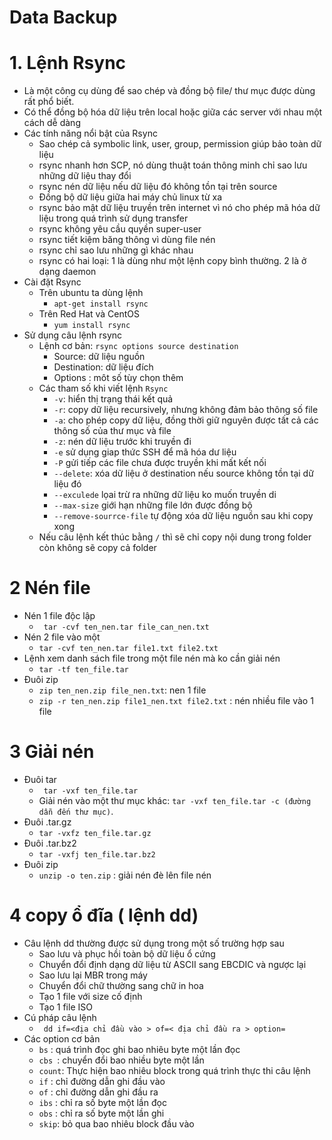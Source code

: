 # Data Backup

# 1. Lệnh Rsync 
- Là một công cụ dùng để sao chép và đồng bộ file/ thư mục được dùng rất phổ biết. 
- Có thể đồng bộ hóa dữ liệu trên local hoặc giữa các server với nhau một cách dễ dàng
- Các tính năng nổi bật của Rsync 
    - Sao chép cả symbolic link, user, group, permission giúp bảo toàn dữ liệu
    - rsync nhanh hơn SCP,  nó dùng thuật toán thông minh chỉ sao lưu những dữ liệu thay đổi 
    - rsync nén dữ liệu nếu dữ liệu đó không tồn tại trên source 
    - Đồng bộ dữ liệu giữa hai máy chủ linux từ xa 
    - rsync bảo mật dữ liệu truyền trên internet vì nó cho phép mã hóa dữ liệu trong quá trình sử dụng transfer 
    - rsync không yêu cầu quyền super-user 
    - rsync tiết kiệm băng thông vì dùng file nén 
    - rsync chỉ sao lưu những gì khác nhau 
    - rsync có hai loại: 1 là dùng như một lệnh copy bình thường. 2 là ở dạng daemon
- Cài đặt Rsync 
    - Trên ubuntu ta dùng lệnh 
        - ` apt-get install rsync ` 
    - Trên Red Hat và CentOS 
        - ` yum install rsync `
- Sử dụng câu lệnh rsync  
    - Lệnh cơ bản: `rsync options source destination` 
        - Source: dữ liệu nguồn 
        - Destination: dữ liệu đích 
        - Options : môt số tùy chọn thêm
    - Các tham số khi viết lệnh `Rsync`
        - `-v`: hiển thị trạng thái kết quả 
        - `-r`: copy dữ liệu recursively, nhưng không đảm bảo thông số file 
        - `-a`: cho phép copy dữ liệu, đồng thời giữ nguyên được tất cả các thông số của thư mục và file
        - `-z`: nén dữ liệu trước khi truyền đi 
        - `-e` sử dụng giap thức SSH để mã hóa dư liệu 
        - `-P` gửi tiếp các file chưa được truyền khi mất kết nối 
        - `--delete`: xóa dữ liệu ở destination nếu source không tồn tại dữ liệu đó
        - `--exculede` lọai trừ ra những dữ liệu ko muốn truyền di 
        - `--max-size` giới hạn những file lớn được đồng bộ 
        - `--remove-sourrce-file` tự động xóa dữ liệu nguồn sau khi copy xong  
    - Nếu câu lệnh kết thúc bằng `/` thì sẽ chỉ copy nội dung trong folder còn không sẽ copy cả folder
# 2 Nén file 
- Nén 1 file độc lập 
    - ` tar -cvf ten_nen.tar file_can_nen.txt`
- Nén 2 file vào một 
    - `tar -cvf ten_nen.tar file1.txt file2.txt`
- Lệnh xem danh sách file trong một file nén mà ko cần giải nén 
    - `tar -tf ten_file.tar`
- Đuôi zip 
    - ` zip ten_nen.zip file_nen.txt `: nen 1 file 
    - `zip -r ten_nen.zip file1_nen.txt file2.txt` : nén nhiều file vào 1 file 
# 3 Giải nén 
- Đuôi tar
    - ` tar -vxf ten_file.tar`
    - Giải nén vào một thư mục khác: `tar -vxf ten_file.tar -c (đường dẫn đến thư mục)`.
- Đuôi .tar.gz 
    - `tar -vxfz ten_file.tar.gz`
- Đuôi .tar.bz2
    - `tar -vxfj ten_file.tar.bz2`
- Đuôi zip 
    - `unzip -o ten.zip` : giải nén đè lên file nén 
# 4 copy ổ đĩa ( lệnh dd)
- Câu lệnh dd thường được sử dụng trong một số trường hợp sau
    - Sao lưu và phục hồi toàn bộ dữ liệu ổ cứng 
    - Chuyển đổi định dạng dữ liệu từ ASCII sang EBCDIC và ngược lại 
    - Sao lưu lại MBR trong máy
    - Chuyển đổi chữ thường sang chữ in hoa 
    - Tạo 1 file với size cố định 
    - Tạo 1 file ISO
- Cú pháp câu lệnh 
    - ` dd if=<địa chỉ đầu vào > of=< địa chỉ đầu ra > option=`
- Các option cơ bản 
    - `bs`  : quá trình đọc ghi bao nhiêu byte một lần đọc 
    - `cbs `: chuyển đổi bao nhiều byte một lần 
    - `count`: Thực hiện bao nhiêu block trong quá trình thực thi câu lệnh 
    - `if`  : chỉ đường dẫn ghi đầu vào 
    - `of`  : chỉ đường dẫn ghi đầu ra 
    - `ibs` : chỉ ra số byte một lần đọc 
    - `obs` : chỉ ra số byte một lần ghi 
    - `skip`: bỏ qua bao nhiêu block đầu vào
